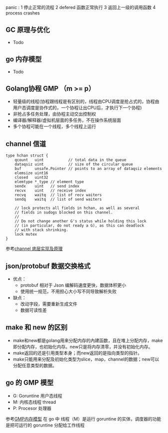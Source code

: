 panic :
1 停止正常的流程
2 defered 函数正常执行
3 返回上一级的调用函数
4 process crashes

## GC 原理与优化
- Todo

## go 内存模型
- Todo

## Golang协程 GMP （m >= p）
- 轻量级的线程(​ 协程跟线程是有区别的，线程由CPU调度是抢占式的，协程由用户态调度是协作式的，一个协程让出CPU后，才执行下一个协程)
- 非抢占多任务处理，由协程主动交出控制权
- 编译器/解释器/虚拟机层面的多任务，不在操作系统层面
- 多个协程可能在一个线程，多个线程上运行

## channel 信道
```
type hchan struct {
	qcount   uint           // total data in the queue
	dataqsiz uint           // size of the circular queue
	buf      unsafe.Pointer // points to an array of dataqsiz elements
	elemsize uint16
	closed   uint32
	elemtype *_type // element type
	sendx    uint   // send index
	recvx    uint   // receive index
	recvq    waitq  // list of recv waiters
	sendq    waitq  // list of send waiters

	// lock protects all fields in hchan, as well as several
	// fields in sudogs blocked on this channel.
	//
	// Do not change another G's status while holding this lock
	// (in particular, do not ready a G), as this can deadlock
	// with stack shrinking.
	lock mutex
}
```
参考[channel 底层实现及原理](https://gocn.vip/topics/9305)

## json/protobuf 数据交换格式
- 优点：
    - protobuf 相对于 Json 编解码速度更快，数据体积更小
    - 使用统一规范，不用担心大小写不同导致解析失败
- 缺点：
    - 改动字段，需要重新生成文件
    - 数据可读性差

## make 和 new 的区别
- make和new都是golang用来分配内存的內建函数，且在堆上分配内存，make 即分配内存，也初始化内存。new只是将内存清零，并没有初始化内存。
- make返回的还是引用类型本身；而new返回的是指向类型的指针。
- make只能用来分配及初始化类型为slice，map，channel的数据；new可以分配任意类型的数据。

## go 的 GMP 模型
- G: Goruntine 用户态线程
- M: 内核态线程 thread
- P: Procesor 处理器

参考[GMP内存模型](https://www.jianshu.com/p/fa696563c38a)
在 go 中 线程（M）是运行 goruntine 的实体，调度器的功能是把可运行的 goruntine 分配给工作线程